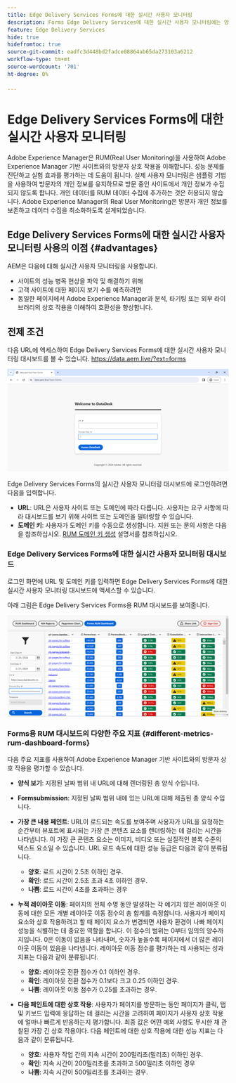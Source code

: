 ```yaml
---
title: Edge Delivery Services Forms에 대한 실시간 사용자 모니터링
description: Forms Edge Delivery Services에 대한 실시간 사용자 모니터링에는 양식과의 사용자 상호 작용에 대한 지속적인 추적 및 분석이 포함됩니다.
feature: Edge Delivery Services
hide: true
hidefromtoc: true
source-git-commit: eadfc3d448bd2fadce08864ab65da273103a6212
workflow-type: tm+mt
source-wordcount: '701'
ht-degree: 0%

---
```


# Edge Delivery Services Forms에 대한 실시간 사용자 모니터링

Adobe Experience Manager은 RUM(Real User Monitoring)을 사용하여 Adobe Experience Manager 기반 사이트와의 방문자 상호 작용을 이해합니다. 성능 문제를 진단하고 실험 효과를 평가하는 데 도움이 됩니다. 실제 사용자 모니터링은 샘플링 기법을 사용하여 방문자의 개인 정보를 유지하므로 방문 중인 사이트에서 개인 정보가 수집되지 않도록 합니다. 개인 데이터를 RUM 데이터 수집에 추가하는 것은 허용되지 않습니다. Adobe Experience Manager의 Real User Monitoring은 방문자 개인 정보를 보존하고 데이터 수집을 최소화하도록 설계되었습니다.

## Edge Delivery Services Forms에 대한 실시간 사용자 모니터링 사용의 이점 {#advantages}

AEM은 다음에 대해 실시간 사용자 모니터링을 사용합니다.

* 사이트의 성능 병목 현상을 파악 및 해결하기 위해
* 고객 사이트에 대한 페이지 보기 수를 예측하려면
* 동일한 페이지에서 Adobe Experience Manager과 분석, 타기팅 또는 외부 라이브러리의 상호 작용을 이해하여 호환성을 향상합니다.

## 전제 조건

다음 URL에 액세스하여 Edge Delivery Services Forms에 대한 실시간 사용자 모니터링 대시보드를 볼 수 있습니다. https://data.aem.live/?ext=forms

![Edge Delivery Services Forms의 RUM 로그인 화면 ](/help/edge/assets/rum-login-screen.png)

Edge Delivery Services Forms의 실시간 사용자 모니터링 대시보드에 로그인하려면 다음을 입력합니다.
* **URL**: URL은 사용자 사이트 또는 도메인에 따라 다릅니다. 사용자는 요구 사항에 따라 대시보드를 보기 위해 사이트 또는 도메인을 필터링할 수 있습니다.
* **도메인 키**: 사용자가 도메인 키를 수동으로 생성합니다. 지원 또는 문의 사항은 다음을 참조하십시오. [RUM 도메인 키 생성](https://aemcs-workspace.adobe.com/rum/generate-domain-key) 설명서를 참조하십시오.

### Edge Delivery Services Forms에 대한 실시간 사용자 모니터링 대시보드

로그인 화면에 URL 및 도메인 키를 입력하면 Edge Delivery Services Forms에 대한 실시간 사용자 모니터링 대시보드에 액세스할 수 있습니다.

아래 그림은 Edge Delivery Services Forms용 RUM 대시보드를 보여줍니다.

![RUM Forms 대시보드](/help/edge/assets/rum-forms-dashboard.png)

### Forms용 RUM 대시보드의 다양한 주요 지표 {#different-metrics-rum-dashboard-forms}

다음 주요 지표를 사용하여 Adobe Experience Manager 기반 사이트와의 방문자 상호 작용을 평가할 수 있습니다.

* **양식 보기**: 지정된 날짜 범위 내 URL에 대해 렌더링된 총 양식 수입니다.
* **Formsubmission**: 지정된 날짜 범위 내에 있는 URL에 대해 제출된 총 양식 수입니다.
* **가장 큰 내용 페인트**: URL이 로드되는 속도를 보여주며 사용자가 URL을 요청하는 순간부터 뷰포트에 표시되는 가장 큰 콘텐츠 요소를 렌더링하는 데 걸리는 시간을 나타냅니다. 이 가장 큰 콘텐츠 요소는 이미지, 비디오 또는 실질적인 블록 수준의 텍스트 요소일 수 있습니다. URL 로드 속도에 대한 성능 등급은 다음과 같이 분류됩니다.
   * **양호**: 로드 시간이 2.5초 이하인 경우.
   * **확인**: 로드 시간이 2.5초 초과 4초 이하인 경우.
   * **나쁨**: 로드 시간이 4초를 초과하는 경우

* **누적 레이아웃 이동**: 페이지의 전체 수명 동안 발생하는 각 예기치 않은 레이아웃 이동에 대한 모든 개별 레이아웃 이동 점수의 총 합계를 측정합니다. 사용자가 페이지 요소와 상호 작용하려고 할 때 페이지 요소가 변경되면 사용자 환경이 나빠 페이지 성능을 식별하는 데 중요한 역할을 합니다. 이 점수의 범위는 0부터 임의의 양수까지입니다. 0은 이동이 없음을 나타내며, 숫자가 높을수록 페이지에서 더 많은 레이아웃 이동이 있음을 나타냅니다. 레이아웃 이동 점수를 평가하는 데 사용되는 성과 지표는 다음과 같이 분류됩니다.

   * **양호**: 레이아웃 전환 점수가 0.1 이하인 경우.
   * **확인**: 레이아웃 전환 점수가 0.1보다 크고 0.25 이하인 경우.
   * **나쁨**: 레이아웃 이동 점수가 0.25를 초과하는 경우.

* **다음 페인트에 대한 상호 작용**: 사용자가 페이지를 방문하는 동안 페이지가 클릭, 탭 및 키보드 입력에 응답하는 데 걸리는 시간을 고려하여 페이지가 사용자 상호 작용에 얼마나 빠르게 반응하는지 평가합니다. 최종 값은 어떤 예외 사항도 무시한 채 관찰된 가장 긴 상호 작용이다. 다음 페인트에 대한 상호 작용에 대한 성능 지표는 다음과 같이 분류됩니다.
   * **양호**: 사용자 작업 간의 지속 시간이 200밀리초(밀리초) 이하인 경우.
   * **확인**: 지속 시간이 200밀리초를 초과하고 500밀리초 이하인 경우
   * **나쁨**: 지속 시간이 500밀리초를 초과하는 경우.

